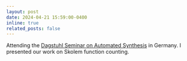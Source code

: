 ```yaml
---
layout: post
date: 2024-04-21 15:59:00-0400
inline: true
related_posts: false
---
```


Attending the [Dagstuhl Seminar on Automated Synthesis](https://www.dagstuhl.de/seminars/seminar-calendar/seminar-details/24171) in Germany. I presented our work on Skolem function counting.
